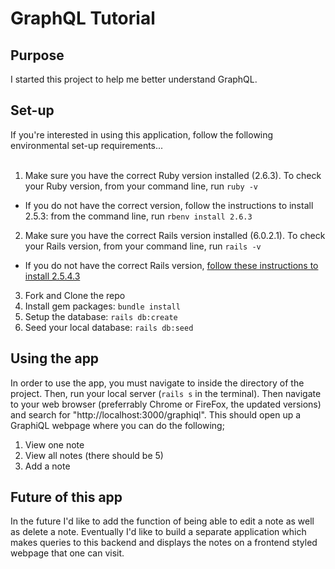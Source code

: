 # GraphQL Tutorial

## Purpose

I started this project to help me better understand GraphQL.

## Set-up

If you're interested in using this application, follow the following environmental set-up requirements...<br><br>

1. Make sure you have the correct Ruby version installed (2.6.3). To check your Ruby version, from your command line, run `ruby -v`
  - If you do not have the correct version, follow the instructions to install 2.5.3: from the command line, run `rbenv install 2.6.3`
2. Make sure you have the correct Rails version installed (6.0.2.1). To check your Rails version, from your command line, run `rails -v`
  - If you do not have the correct Rails version, [follow these instructions to install 2.5.4.3](https://github.com/turingschool-examples/task_manager_rails/blob/master/rails_uninstall.md)
3. Fork and Clone the repo
4. Install gem packages: `bundle install`
5. Setup the database: `rails db:create`
6. Seed your local database: `rails db:seed`

## Using the app

In order to use the app, you must navigate to inside the directory of the project. Then, run your local server (`rails s` in the terminal). Then navigate to your web browser (preferrably Chrome or FireFox, the updated versions) and search for "http://localhost:3000/graphiql". This should open up a GraphiQL webpage where you can do the following; 

1. View one note
2. View all notes (there should be 5)
3. Add a note

## Future of this app

In the future I'd like to add the function of being able to edit a note as well as delete a note. Eventually I'd like to build a separate application which makes queries to this backend and displays the notes on a frontend styled webpage that one can visit.
